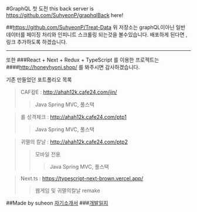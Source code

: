 #GraphQL 첫 도전
this back server is https://github.com/SuhyeonP/graphqlBack
here!

##https://github.com/SuhyeonP/Treat-Data
위 저장소는 graphQL이아닌 일반 데이터를 
페이징 처리와 인피니트 스크롤링 되는것을 볼수있습니다.
배포하게 된다면 , 링크 추가하도록 하겠습니다.

----------
또한 
###React + Next + Redux + TypeScript 
를 이용한 프로젝트는
####http://honeyhyoni.shop/
를 봐주시면 감사하겠습니다.



기존 만들었던 포트폴리오 목록
>CAF캎E : http://ahah12k.cafe24.com/jin/
>   >Java Spring MVC, 풀스택

> 롤 성격체크 : http://ahah12k.cafe24.com/ptp1
>   >Java Spring MVC, 풀스택

> 귀멸의 칼날 : http://ahah12k.cafe24.com/ptp2
>   >모바일 전용
>   >   >Java Spring MVC, 풀스택

>Next.ts : https://typescript-next-brown.vercel.app/
>   >웹게임 및 귀멸의칼날 remake


##Made by suheon [자기소개서](https://suhyeonp.github.io/)
###[개발일지](https://blog.naver.com/on10041004)



